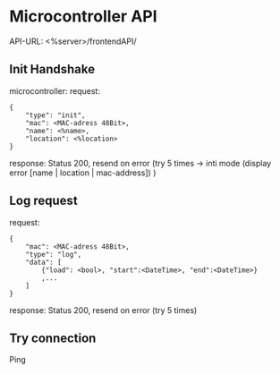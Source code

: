 # Microcontroller API

API-URL: <%server>/frontendAPI/

## Init Handshake

microcontroller:
request:
```
{
    "type": "init",
    "mac": <MAC-adress 48Bit>,
    "name": <%name>,
    "location": <%location>
}
```
response:
Status 200, resend on error (try 5 times -> inti mode (display error [name | location | mac-address]) )

## Log request
request:
```
{   
    "mac": <MAC-adress 48Bit>,
    "type": "log",
    "data": [
        {"load": <bool>, "start":<DateTime>, "end":<DateTime>}
        ,...
    ]
}
```

response:
Status 200, resend on error (try 5 times)

## Try connection
Ping